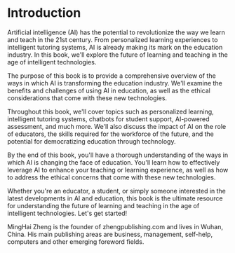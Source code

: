 # Introduction

Artificial intelligence (AI) has the potential to revolutionize the way we learn and teach in the 21st century. From personalized learning experiences to intelligent tutoring systems, AI is already making its mark on the education industry. In this book, we'll explore the future of learning and teaching in the age of intelligent technologies.

The purpose of this book is to provide a comprehensive overview of the ways in which AI is transforming the education industry. We'll examine the benefits and challenges of using AI in education, as well as the ethical considerations that come with these new technologies.

Throughout this book, we'll cover topics such as personalized learning, intelligent tutoring systems, chatbots for student support, AI-powered assessment, and much more. We'll also discuss the impact of AI on the role of educators, the skills required for the workforce of the future, and the potential for democratizing education through technology.

By the end of this book, you'll have a thorough understanding of the ways in which AI is changing the face of education. You'll learn how to effectively leverage AI to enhance your teaching or learning experience, as well as how to address the ethical concerns that come with these new technologies.

Whether you're an educator, a student, or simply someone interested in the latest developments in AI and education, this book is the ultimate resource for understanding the future of learning and teaching in the age of intelligent technologies. Let's get started!

MingHai Zheng is the founder of zhengpublishing.com and lives in Wuhan, China. His main publishing areas are business, management, self-help, computers and other emerging foreword fields.
